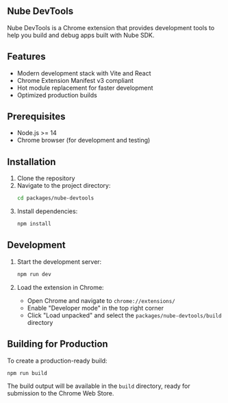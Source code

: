 ## Nube DevTools

Nube DevTools is a Chrome extension that provides development tools to help you build and debug apps built with Nube SDK.

## Features

- Modern development stack with Vite and React
- Chrome Extension Manifest v3 compliant
- Hot module replacement for faster development
- Optimized production builds

## Prerequisites

- Node.js >= 14
- Chrome browser (for development and testing)

## Installation

1. Clone the repository
2. Navigate to the project directory:
   ```bash
   cd packages/nube-devtools
   ```
3. Install dependencies:
   ```bash
   npm install
   ```

## Development

1. Start the development server:
   ```bash
   npm run dev
   ```

2. Load the extension in Chrome:
   - Open Chrome and navigate to `chrome://extensions/`
   - Enable "Developer mode" in the top right corner
   - Click "Load unpacked" and select the `packages/nube-devtools/build` directory

## Building for Production

To create a production-ready build:

```bash
npm run build
```

The build output will be available in the `build` directory, ready for submission to the Chrome Web Store.
